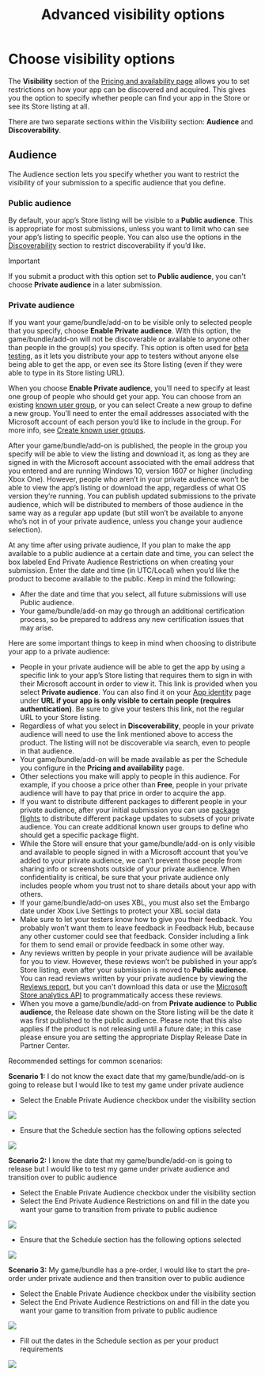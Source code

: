 ﻿---
Description: Set restrictions on how your app can be discovered and acquired, including whether people can find your app in the Store or see its Store listing at all.
title: Advanced visibility options
ms.date: 07/28/2020
ms.topic: article
keywords: windows 10, uwp, visibility, private audience, available, discoverable
ms.localizationpriority: medium
---
# Choose visibility options


The **Visibility** section of the [Pricing and availability page](set-app-pricing-and-availability.md) allows you to set restrictions on how your app can be discovered and acquired. This gives you the option to specify whether people can find your app in the Store or see its Store listing at all.

There are two separate sections within the Visibility section: **Audience** and **Discoverability**. 

## Audience

The Audience section lets you specify whether you want to restrict the visibility of your submission to a specific audience that you define.


### Public audience

By default, your app’s Store listing will be visible to a **Public audience**. This is appropriate for most submissions, unless you want to limit who can see your app’s listing to specific people. You can also use the options in the [Discoverability](#discoverability) section to restrict discoverability if you’d like.

> [!IMPORTANT]
> If you submit a product with this option set to **Public audience**, you can't choose **Private audience** in a later submission.


### Private audience

If you want your game/bundle/add-on to be visible only to selected people that you specify, choose **Enable Private audience**. With this option, the game/bundle/add-on will 
not be discoverable or available to anyone other than people in the group(s) you specify. This option is often used for [beta testing](https://docs.microsoft.com/en-us/windows/uwp/publish/beta-testing-and-targeted-distribution), as it lets you distribute your app to testers
without anyone else being able to get the app, or even see its Store listing (even if they were able to type in its Store listing URL).



When you choose **Enable Private audience**, you’ll need to specify at least one group of people who should get your app. You can choose from an existing [known user group](https://docs.microsoft.com/en-us/windows/uwp/publish/create-known-user-groups), or you can select Create a new group to define a new group. You’ll need to enter the email addresses associated with the Microsoft account of each person you’d like to include in the group. For more info, see [Create known user groups](https://docs.microsoft.com/en-us/windows/uwp/publish/create-known-user-groups).



After your game/bundle/add-on is published, the people in the group you specify will be able to view the listing and download it, as long as they are signed in with the Microsoft account associated with the email address that you entered and are running Windows 10, version 1607 or higher (including Xbox One). However, people who aren’t in your private audience won’t be able to view the app’s listing or download the app, regardless of what OS version they’re running. You can publish updated submissions to the private audience, which will be distributed to members of those audience in the same way as a regular app update (but still won’t be available to anyone who’s not in of your private audience, unless you change your audience selection).



At any time after using private audience, If you plan to make the app available to a public audience at a certain date and time, you can select the box labeled End Private Audience Restrictions on when creating your submission. Enter the date and time (in UTC/Local) when you’d like the product to become available to the public. Keep in mind the following:

* After the date and time that you select, all future submissions will use Public audience.
* Your game/bundle/add-on may go through an additional certification process, so be prepared to address any new certification issues that may arise.

Here are some important things to keep in mind when choosing to distribute your app to a private audience:

* People in your private audience will be able to get the app by using a specific link to your app’s Store listing that requires them to sign in with their Microsoft account in order to view it. This link is provided when you select **Private audience**. You can also find it on your [App identity](https://docs.microsoft.com/en-us/windows/uwp/publish/view-app-identity-details) page under **URL if your app is only visible to certain people (requires authentication)**. Be sure to give your testers this link, not the regular URL to your Store listing.
* Regardless of what you select in **Discoverability**, people in your private audience will need to use the link mentioned above to access the product. The listing will not be discoverable via search, even to people in that audience.
* Your game/bundle/add-on will be made available as per the Schedule you configure in the **Pricing and availability** page. 
* Other selections you make will apply to people in this audience. For example, if you choose a price other than **Free**, people in your private audience will have to pay that price in order to acquire the app.
* If you want to distribute different packages to different people in your private audience, after your initial submission you can use [package flights](https://docs.microsoft.com/en-us/windows/uwp/publish/package-flights) to distribute different package updates to subsets of your private audience. You can create additional known user groups to define who should get a specific package flight.
* While the Store will ensure that your game/bundle/add-on is only visible and available to people signed in with a Microsoft account that you’ve added to your private audience, we can’t prevent those people from sharing info or screenshots outside of your private audience. When confidentiality is critical, be sure that your private audience only includes people whom you trust not to share details about your app with others.
* If your game/bundle/add-on uses XBL, you must also set the Embargo date under Xbox Live Settings to protect your XBL social data
*	Make sure to let your testers know how to give you their feedback. You probably won’t want them to leave feedback in Feedback Hub, because any other customer could see that feedback. Consider including a link for them to send email or provide feedback in some other way.
* Any reviews written by people in your private audience will be available for you to view. However, these reviews won’t be published in your app’s Store listing, even after your submission is moved to **Public audience**. You can read reviews written by your private audience by viewing the [Reviews report](https://docs.microsoft.com/en-us/windows/uwp/publish/reviews-report), but you can't download this data or use the [Microsoft Store analytics API](https://docs.microsoft.com/en-us/windows/uwp/monetize/access-analytics-data-using-windows-store-services) to programmatically access these reviews.
*	When you move a game/bundle/add-on from **Private audience** to **Public audience**, the Release date shown on the Store listing will be the date it was first published to the public audience. Please note that this also applies if the product is not releasing until a future date; in this case please ensure you are setting the appropriate Display Release Date in Partner Center.


Recommended settings for common scenarios: 


**Scenario 1:** I do not know the exact date that my game/bundle/add-on is going to release but I would like to test my game under private audience
- Select the Enable Private Audience checkbox under the visibility section


![](images/Scenario1-visibility-1.PNG)


- Ensure that the Schedule section has the following options selected


 ![](images/Scenario1-visibility-schedule.PNG)

 **Scenario 2:** I know the date that my game/bundle/add-on is going to release but I would like to test my game under private audience and transition over to public audience
 
- Select the Enable Private Audience checkbox under the visibility section
- Select the End Private Audience Restrictions on and fill in the date you want your game to transition from private to public audience

 ![](images/Scenario2-visibility-1.PNG)
 
- Ensure that the Schedule section has the following options selected


![](images/Scenario2-visibility-schedule.PNG)


**Scenario 3:** My game/bundle has a pre-order, I would like to start the pre-order under private audience and then transition over to public audience
- 	Select the Enable Private Audience checkbox under the visibility section
-   Select the End Private Audience Restrictions on and fill in the date you want your game to transition from private to public audience

 ![](images/Scenario3-visibility-1.PNG)
 
-	Fill out the dates in the Schedule section as per your product requirements

 ![](Scenario3-visibility-schedule.PNG)
